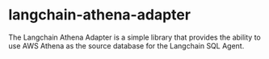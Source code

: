 # langchain-athena-adapter
The Langchain Athena Adapter is a simple library that provides the ability to use AWS Athena as the source database for the Langchain SQL Agent.
